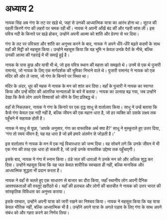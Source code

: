 # अध्याय 2

नायक सिंह अब गंगा के तट पर खड़े थे, जहां से उनकी आध्यात्मिक यात्रा का आरंभ होना था। सूरज की पहली किरणें गंगा की लहरों पर चमक रही थीं। नायक ने अपनी आँखें बंद कीं और गहरी सांस ली। इस पवित्र नदी के किनारे पर खड़े होकर, उन्होंने अपनी आत्मा को शांति और प्रेरणा से भर दिया।

गंगा के तट पर पवित्रता और शांति का अनुभव करने के बाद, नायक ने अपने धीरे-धीरे बढ़ते कदमों के साथ वहाँ की मिट्टी को महसूस किया। उन्होने महसूस किया कि यह भूमि न केवल उनके पैरों के नीचे, बल्कि उनकी आत्मा की गहराई में भी समाई हुई है।

नायक के पास कुछ और यात्री भी थे, जो इस पवित्र स्थान की महत्ता को समझते थे। उनमें से एक थे पुजारी रामानंद, जो नायक के लिए एक मार्गदर्शक की भूमिका निभाने वाले थे। पुजारी रामानंद ने नायक को एक मंदिर की ओर ले जाया, जो गंगा के किनारे पर स्थित था।

मंदिर के अंदर, धूप की महक ने नायक के मन को शांत कर दिया। वहाँ के पुजारी ने नायक का स्वागत किया और उन्हें मंदिर की आंतरिक मान्यताओं के बारे में बताया। नायक का उत्साह बढ़ गया, जब उन्होंने देखा कि कैसे लोग अपने विश्वासों को जीने के लिए प्रतिबद्ध थे।

वहाँ से निकलकर, नायक ने गंगा के किनारे पर एक वृद्ध साधु से वार्तालाप किया। साधु ने उन्हें बताया कि कैसे गंगा केवल एक नदी नहीं है, बल्कि जीवन की एक महान धारा है, जो हर व्यक्ति को उसके लक्ष्य तक पहुँचने में सहायक होती है।

नायक ने साधु से पूछा, ‘आपके अनुसार, गंगा का वास्तविक अर्थ क्या है?’ साधु ने मुस्कुराते हुए उत्तर दिया, ‘गंगा तो स्वयं जीवन है; यह वह धारा है जो हमें हमारे अंतर्मन से जोड़ती है।’

इस वार्तालाप ने नायक के मन में एक नई विचारधारा को जन्म दिया। वह सोचने लगे कि उनके जीवन में भी एक गंगा की तरह एक धारा हो सकती है, जो उन्हें उनके वास्तविक उद्देश्य तक पहुँचाएगी।

इसके बाद, नायक ने गंगा में स्नान किया। ठंडे जल की धाराओं ने उनके मन को और अधिक शुद्ध कर दिया। उन्होंने महसूस किया कि यह जल केवल शारीरिक स्वच्छता ही नहीं, बल्कि मानसिक और आध्यात्मिक शुद्धता भी प्रदान करता है।

नायक ने वहाँ से चलते हुए एक साधारण से बाजार का दौरा किया, जहाँ स्थानीय लोग अपनी दैनिक आवश्यकताओं की वस्तुएं खरीदते थे। यहाँ की हलचल और लोगों की बातचीत ने नायक को उत्तर भारत की सांस्कृतिक विविधता का अनुभव कराया।

इसके पश्चात, उन्होंने अपनी यात्रा को जारी रखने का निश्चय किया। नायक ने महसूस किया कि यह यात्रा केवल भौतिक नहीं, बल्कि आध्यात्मिक भी है। उन्होंने अपने यात्रा के अगले पड़ाव के लिए गंगा के साथ अपने संबंध को और गहरा करने का निर्णय लिया।